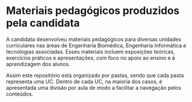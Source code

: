 # Materiais pedagógicos produzidos pela candidata


A candidata desenvolveu materiais pedagógicos para diversas unidades curriculares nas áreas de Engenharia Biomédica, Engenharia Informática e tecnologias associadas. Esses materiais incluem exposições teóricas, exercícios práticos e apresentações, com foco no apoio ao ensino e à aprendizagem dos alunos.

Assim este repositório está organizado por pastas, sendo que cada pasta representa uma UC. Dentro de cada UC, na maioria dos casos, é apresentada uma divisão por aula de modo a facilitar a navegação pelos conteúdos.